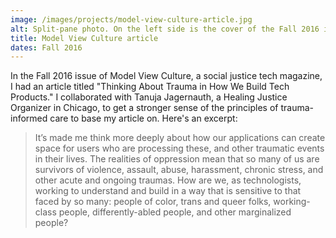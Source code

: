 ```yaml
---
image: /images/projects/model-view-culture-article.jpg
alt: Split-pane photo. On the left side is the cover of the Fall 2016 issue of the magazine Model View Culture, and on the right side is a photo of the first page of my article in the magazine titled "Thinking About Trauma in How We Build Tech Products."
title: Model View Culture article
dates: Fall 2016
---
```

In the Fall 2016 issue of Model View Culture, a social justice tech magazine, I had an article titled "Thinking About Trauma in How We Build Tech Products." I collaborated with Tanuja Jagernauth, a Healing Justice Organizer in Chicago, to get a stronger sense of the principles of trauma-informed care to base my article on. Here's an excerpt:

> It’s made me think more deeply about how our applications can create space for users who are processing these, and other traumatic events in their lives. The realities of oppression mean that so many of us are survivors of violence, assault, abuse, harassment, chronic stress, and other acute and ongoing traumas. How are we, as technologists, working to understand and build in a way that is sensitive to that faced by so many: people of color, trans and queer folks, working-class people, differently-abled people, and other marginalized people?
